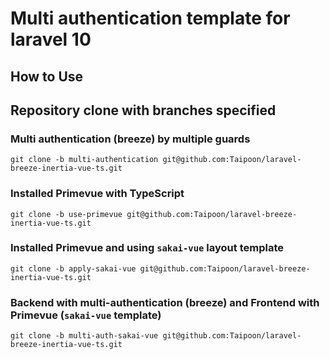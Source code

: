 # Multi authentication template for laravel 10

## How to Use

## Repository clone with branches specified

### Multi authentication (breeze) by multiple guards

```shell
git clone -b multi-authentication git@github.com:Taipoon/laravel-breeze-inertia-vue-ts.git 
```

### Installed Primevue with TypeScript

```shell
git clone -b use-primevue git@github.com:Taipoon/laravel-breeze-inertia-vue-ts.git 
```

### Installed Primevue and using `sakai-vue` layout template

```shell
git clone -b apply-sakai-vue git@github.com:Taipoon/laravel-breeze-inertia-vue-ts.git
```

### Backend with multi-authentication (breeze) and Frontend with Primevue (`sakai-vue` template)

```shell
git clone -b multi-auth-sakai-vue git@github.com:Taipoon/laravel-breeze-inertia-vue-ts.git
```
